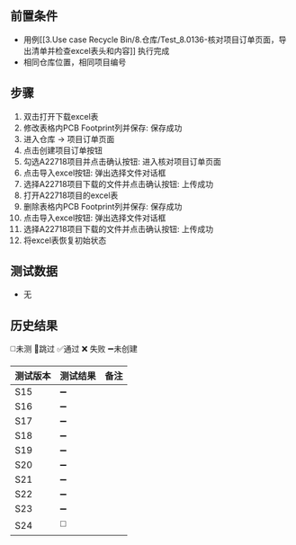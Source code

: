 
## 前置条件

- 用例[[3.Use case Recycle Bin/8.仓库/Test_8.0136-核对项目订单页面，导出清单并检查excel表头和内容]] 执行完成
- 相同仓库位置，相同项目编号

## 步骤

1. 双击打开下载excel表
2. 修改表格内PCB Footprint列并保存: 保存成功
3. 进入仓库 -> 项目订单页面
4. 点击创建项目订单按钮
5. 勾选A22718项目并点击确认按钮: 进入核对项目订单页面
6. 点击导入excel按钮: 弹出选择文件对话框
7. 选择A22718项目下载的文件并点击确认按钮: 上传成功
8. 打开A22718项目的excel表
9. 删除表格内PCB Footprint列并保存: 保存成功
10. 点击导入excel按钮: 弹出选择文件对话框
11. 选择A22718项目下载的文件并点击确认按钮: 上传成功
12. 将excel表恢复初始状态

## 测试数据

- 无

## 历史结果
 ◻️未测    🚫跳过     ✅通过    ❌ 失败    ➖未创建
  
| 测试版本 | 测试结果 | 备注  |
| ---- | ---- | --- |
| S15  | ➖    |     |
| S16  | ➖    |     |
| S17  | ➖    |     |
| S18  | ➖    |     |
| S19  | ➖    |     |
| S20  | ➖    |     |
| S21  | ➖    |     |
| S22  | ➖    |     |
| S23  | ➖    |     |
| S24  | ◻️   |     |
